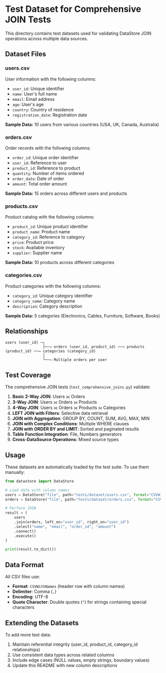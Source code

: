# Test Dataset for Comprehensive JOIN Tests

This directory contains test datasets used for validating DataStore JOIN operations across multiple data sources.

## Dataset Files

### users.csv
User information with the following columns:
- `user_id`: Unique identifier
- `name`: User's full name
- `email`: Email address
- `age`: User's age
- `country`: Country of residence
- `registration_date`: Registration date

**Sample Data:** 10 users from various countries (USA, UK, Canada, Australia)

### orders.csv
Order records with the following columns:
- `order_id`: Unique order identifier
- `user_id`: Reference to user
- `product_id`: Reference to product
- `quantity`: Number of items ordered
- `order_date`: Date of order
- `amount`: Total order amount

**Sample Data:** 15 orders across different users and products

### products.csv
Product catalog with the following columns:
- `product_id`: Unique product identifier
- `product_name`: Product name
- `category_id`: Reference to category
- `price`: Product price
- `stock`: Available inventory
- `supplier`: Supplier name

**Sample Data:** 10 products across different categories

### categories.csv
Product categories with the following columns:
- `category_id`: Unique category identifier
- `category_name`: Category name
- `description`: Category description

**Sample Data:** 5 categories (Electronics, Cables, Furniture, Software, Books)

## Relationships

```
users (user_id) ─┐
                 ├──→ orders (user_id, product_id) ──→ products (product_id) ──→ categories (category_id)
                 │
                 └──→ Multiple orders per user
```

## Test Coverage

The comprehensive JOIN tests (`test_comprehensive_joins.py`) validate:

1. **Basic 2-Way JOIN**: Users ⟗ Orders
2. **3-Way JOIN**: Users ⟗ Orders ⟗ Products
3. **4-Way JOIN**: Users ⟗ Orders ⟗ Products ⟗ Categories
4. **LEFT JOIN with Filters**: Selective data retrieval
5. **JOIN with Aggregation**: GROUP BY, COUNT, SUM, AVG, MAX, MIN
6. **JOIN with Complex Conditions**: Multiple WHERE clauses
7. **JOIN with ORDER BY and LIMIT**: Sorted and paginated results
8. **Table Function Integration**: File, Numbers generators
9. **Cross-DataSource Operations**: Mixed source types

## Usage

These datasets are automatically loaded by the test suite. To use them manually:

```python
from datastore import DataStore

# Load data with column names
users = DataStore("file", path="tests/dataset/users.csv", format="CSVWithNames")
orders = DataStore("file", path="tests/dataset/orders.csv", format="CSVWithNames")

# Perform JOIN
result = (
    users
    .join(orders, left_on="user_id", right_on="user_id")
    .select("name", "email", "order_id", "amount")
    .connect()
    .execute()
)

print(result.to_dict())
```

## Data Format

All CSV files use:
- **Format**: `CSVWithNames` (header row with column names)
- **Delimiter**: Comma (`,`)
- **Encoding**: UTF-8
- **Quote Character**: Double quotes (`"`) for strings containing special characters

## Extending the Datasets

To add more test data:

1. Maintain referential integrity (user_id, product_id, category_id relationships)
2. Use consistent data types across related columns
3. Include edge cases (NULL values, empty strings, boundary values)
4. Update this README with new column descriptions
